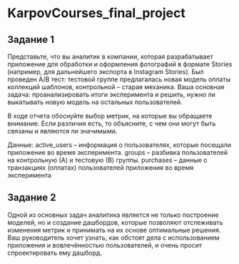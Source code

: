 # KarpovCourses_final_project

## Задание 1
Представьте, что вы аналитик в компании, которая разрабатывает приложение для обработки и оформления фотографий в формате Stories (например, для дальнейшего экспорта в Instagram Stories). Был проведен A/B тест: тестовой группе предлагалась новая модель оплаты коллекций шаблонов, контрольной – старая механика. Ваша основная задача: проанализировать итоги эксперимента и решить, нужно ли выкатывать новую модель на остальных пользователей.

В ходе отчета обоснуйте выбор метрик, на которые вы обращаете внимание. Если различия есть, то объясните, с чем они могут быть связаны и являются ли значимыми.

Данные:
active_users – информация о пользователях, которые посещали приложение во время эксперимента. 
groups – разбивка пользователей на контрольную (А) и тестовую (В) группы. 
purchases – данные о транзакциях (оплатах) пользователей приложения во время эксперимента 


## Задание 2
Одной из основных задач аналитика является не только построение моделей, но и создание дашбордов, которые позволяют отслеживать изменения метрик и принимать на их основе оптимальные решения. Ваш руководитель хочет узнать, как обстоят дела с использованием приложения и вовлечённостью пользователей, и очень просит спроектировать ему дашборд.
